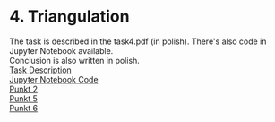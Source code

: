# 4. Triangulation
The task is described in the task4.pdf (in polish). There's also code in Jupyter Notebook available.  
Conclusion is also written in polish.  
<a href="https://github.com/LucasJezap/GeometricAlgorithms/tree/master/4.%20Triangulation/Task4.pdf">  Task Description  
<a href="https://github.com/LucasJezap/GeometricAlgorithms/tree/master/4.%20Triangulation/lab4.ipynb"> Jupyter Notebook Code   
<a href="https://github.com/LucasJezap/GeometricAlgorithms/tree/master/4.%20Triangulation/Punkt2.pdf"> Punkt 2  
<a href="https://github.com/LucasJezap/GeometricAlgorithms/tree/master/4.%20Triangulation/Punkt5.pdf"> Punkt 5  
<a href="https://github.com/LucasJezap/GeometricAlgorithms/tree/master/4.%20Triangulation/Punkt6.pdf"> Punkt 6  
